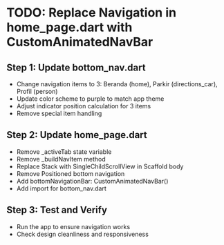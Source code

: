 # TODO: Replace Navigation in home_page.dart with CustomAnimatedNavBar

## Step 1: Update bottom_nav.dart
- Change navigation items to 3: Beranda (home), Parkir (directions_car), Profil (person)
- Update color scheme to purple to match app theme
- Adjust indicator position calculation for 3 items
- Remove special item handling

## Step 2: Update home_page.dart
- Remove _activeTab state variable
- Remove _buildNavItem method
- Replace Stack with SingleChildScrollView in Scaffold body
- Remove Positioned bottom navigation
- Add bottomNavigationBar: CustomAnimatedNavBar()
- Add import for bottom_nav.dart

## Step 3: Test and Verify
- Run the app to ensure navigation works
- Check design cleanliness and responsiveness
